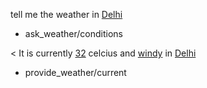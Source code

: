 tell me the weather in [Delhi](city)
* ask_weather/conditions

< It is currently [32](temperature) celcius and [windy](condition) in [Delhi](city)
* provide_weather/current 